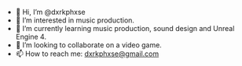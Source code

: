 - 👋 Hi, I’m @dxrkphxse
- 👀 I’m interested in music production.
- 🌱 I’m currently learning music production, sound design and Unreal Engine 4.
- 💞️ I’m looking to collaborate on a video game.
- 📫 How to reach me: dxrkphxse@gmail.com

<!---
dxrkphxse/dxrkphxse is a ✨ special ✨ repository because its `README.md` (this file) appears on your GitHub profile.
You can click the Preview link to take a look at your changes.
--->
